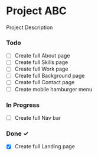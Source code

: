 # Project ABC

Project Description

### Todo

- [ ] Create full About page  
- [ ] Create full Skills page  
- [ ] Create full Work page  
- [ ] Create full Background page  
- [ ] Create full Contact page  
- [ ] Create mobile hamburger menu  

### In Progress

- [ ] Create full Nav bar  

### Done ✓

- [x] Create full Landing page  

